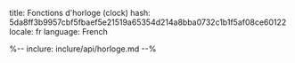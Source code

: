 title: Fonctions d'horloge (clock)
hash: 5da8ff3b9957cbf5fbaef5e21519a65354d214a8bba0732c1b1f5af08ce60122
locale: fr
language: French

%-- inclure: inclure/api/horloge.md --%
